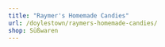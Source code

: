 ```yaml
---
title: "Raymer's Homemade Candies"
url: /doylestown/raymers-homemade-candies/
shop: Süßwaren
---
```

